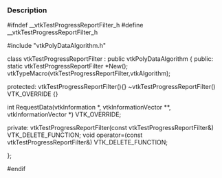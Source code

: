 ### Description
<source lang="cpp">
#ifndef __vtkTestProgressReportFilter_h
#define __vtkTestProgressReportFilter_h
 
#include "vtkPolyDataAlgorithm.h"
 
class vtkTestProgressReportFilter : public vtkPolyDataAlgorithm
{
public:
  static vtkTestProgressReportFilter *New();
  vtkTypeMacro(vtkTestProgressReportFilter,vtkAlgorithm);
 
protected:
  vtkTestProgressReportFilter(){}
  ~vtkTestProgressReportFilter() VTK_OVERRIDE {}
 
  int RequestData(vtkInformation *, vtkInformationVector **, vtkInformationVector *) VTK_OVERRIDE;
 
private:
  vtkTestProgressReportFilter(const vtkTestProgressReportFilter&) VTK_DELETE_FUNCTION;
  void operator=(const vtkTestProgressReportFilter&) VTK_DELETE_FUNCTION;
 
};
 
#endif
</source>
